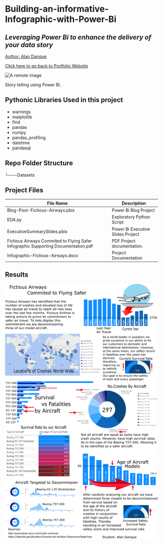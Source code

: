 # Building-an-informative-Infographic-with-Power-Bi

## _Leveraging Power Bi to enhance the delivery of your data story_

<a href="https://www.linkedin.com/in/alandanque"> Author: Alan Danque </a>

<a href="https://adanque.github.io/">Click here to go back to Portfolio Website </a>

![A remote image](https://adanque.github.io/assets/img/infographic.jpg)

Story telling using Power Bi.

## Pythonic Libraries Used in this project
- warnings
- matplotlib
- find
- pandas
- numpy
- pandas_profiling
- datetime
- pandasql

## Repo Folder Structure

└───Datasets

## Project Files 

| File Name  | Description |
| ------ | ------ |
| Blog-Post-Fictious-Airways.pbix | Power Bi Blog Project |
| EDA.py | Exploratory Python Script |
| ExecutiveSummarySlides.pbix | Power Bi Executive Slides Project |
| Fictious Airways Commited to Flying Safer Infographic Supporting Documentation.pdf | PDF Project documentation. |
| Infographic-Fictious-Airways.docx | Project Documentation |

## Results

![A remote image](https://github.com/adanque/Building-an-informative-Infographic-with-Power-Bi/blob/main/Fictious%20Airlines%20Commited%20To%20Flying%20Safer%20Infographic.png)

